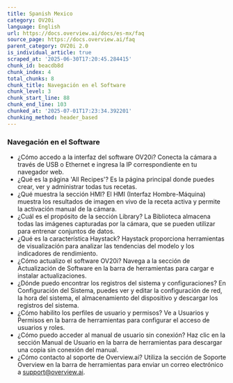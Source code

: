 ```yaml
---
title: Spanish Mexico
category: OV20i
language: English
url: https://docs.overview.ai/docs/es-mx/faq
source_page: https://docs.overview.ai/faq
parent_category: OV20i 2.0
is_individual_article: true
scraped_at: '2025-06-30T17:20:45.284415'
chunk_id: beacdb8d
chunk_index: 4
total_chunks: 8
chunk_title: Navegación en el Software
chunk_level: 3
chunk_start_line: 88
chunk_end_line: 103
chunked_at: '2025-07-01T17:23:34.392201'
chunking_method: header_based
---
```


### Navegación en el Software

  * ¿Cómo accedo a la interfaz del software OV20i? Conecta la cámara a través de USB o Ethernet e ingresa la IP correspondiente en tu navegador web.
  * ¿Qué es la página 'All Recipes'? Es la página principal donde puedes crear, ver y administrar todas tus recetas.
  * ¿Qué muestra la sección HMI? El HMI \(Interfaz Hombre-Máquina\) muestra los resultados de imagen en vivo de la receta activa y permite la activación manual de la cámara.
  * ¿Cuál es el propósito de la sección Library? La Biblioteca almacena todas las imágenes capturadas por la cámara, que se pueden utilizar para entrenar conjuntos de datos.
  * ¿Qué es la característica Haystack? Haystack proporciona herramientas de visualización para analizar las tendencias del modelo y los indicadores de rendimiento.
  * ¿Cómo actualizo el software OV20i? Navega a la sección de Actualización de Software en la barra de herramientas para cargar e instalar actualizaciones.
  * ¿Dónde puedo encontrar los registros del sistema y configuraciones? En Configuración del Sistema, puedes ver y editar la configuración de red, la hora del sistema, el almacenamiento del dispositivo y descargar los registros del sistema.
  * ¿Cómo habilito los perfiles de usuario y permisos? Ve a Usuarios y Permisos en la barra de herramientas para configurar el acceso de usuarios y roles.
  * ¿Cómo puedo acceder al manual de usuario sin conexión? Haz clic en la sección Manual de Usuario en la barra de herramientas para descargar una copia sin conexión del manual.
  * ¿Cómo contacto al soporte de Overview.ai? Utiliza la sección de Soporte Overview en la barra de herramientas para enviar un correo electrónico a support@overview.ai.


